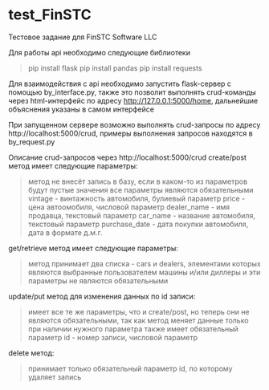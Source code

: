 # test_FinSTC
Тестовое задание для FinSTC Software LLC

Для работы api необходимо следующие библиотеки
> pip install flask 
> pip install pandas
> pip install requests

Для взаимодействия с api необходимо запустить flask-сервер с помощью by_interface.py, 
также это позволит выполнять crud-команды через html-интерфейс по адресу http://127.0.0.1:5000/home, дальнейшие объяснения указаны в самом интерфейсе

При запущенном сервере возможно выполнять crud-запросы по адресу http://localhost:5000/crud, примеры выполнения запросов находятся в by_request.py

Описание crud-запросов через  http://localhost:5000/crud
create/post метод имеет следующие параметры:
> метод не внесёт запись в базу, если в каком-то из параметров будут пустые значения
> все параметры являются обязательными
> vintage - винтажность автомобиля, булиевый параметр
> price - цена автоомобиля, числовой параметр
> dealer_name - имя продавца, текстовый параметр
> car_name - название автомобиля, текстовый параметр
> purchase_date - дата покупки автомобиля, дата в формате д.м.г.

get/retrieve метод имеет следующие параметры:
> метод принимает два списка - cars и dealers, элементами которых являются выбранные пользователем машины и/или диллеры и эти параметры не являются обязательными

update/put метод для изменения данных по id записи:
> имеет все те же параметры, что и create/post, но теперь они не являются обязательными, так как метод меняет данные только при наличии нужного параметра
> также имеет обязательный параметр id - номер записи, числовой параметр

delete метод:
> принимает только обязательный параметр id, по которому удаляет запись
